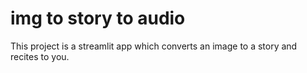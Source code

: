 # img to story to audio 
 This project is a streamlit app which converts an image to a story and recites to you.
